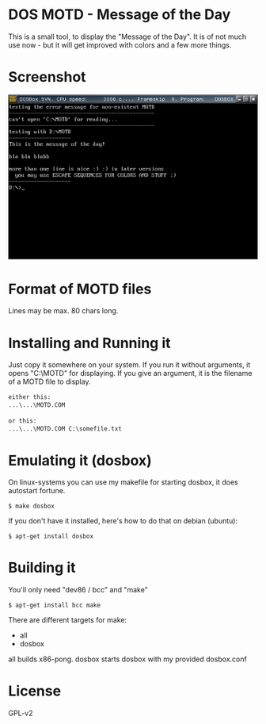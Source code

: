 # DOS MOTD - Message of the Day
This is a small tool, to display the "Message of the Day". 
It is of not much use now - but it will get improved with colors and a few
more things. 
 
# Screenshot
![ScreenShot](https://raw.githubusercontent.com/spacerace/dos-motd/master/screenshot.png)

# Format of MOTD files
Lines may be max. 80 chars long. 

# Installing and Running it
Just copy it somewhere on your system. If you run it without arguments, it 
opens "C:\MOTD" for displaying. If you give an argument, it is the filename of 
a MOTD file to display. 
```
either this:
...\...\MOTD.COM

or this:
...\...\MOTD.COM C:\somefile.txt
```

# Emulating it (dosbox)
On linux-systems you can use my makefile for starting dosbox, it does autostart
fortune.
```
$ make dosbox
``` 
If you don't have it installed, here's how to do that on debian (ubuntu): 
```
$ apt-get install dosbox
```
 
# Building it 
 
You'll only need "dev86 / bcc" and "make"
```
$ apt-get install bcc make
``` 
There are different targets for make: 
- all 
- dosbox 

all builds x86-pong. 
dosbox starts dosbox with my provided dosbox.conf 

# License
GPL-v2
